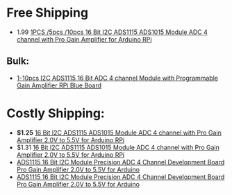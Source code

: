 # Free Shipping
- 1.99 [1PCS /5pcs /10pcs 16 Bit I2C ADS1115 ADS1015 Module ADC 4 channel with Pro Gain Amplifier for Arduino RPi](https://www.aliexpress.us/item/3256807072786383.html)

## Bulk:
- [1-10pcs I2C ADS1115 16 Bit ADC 4 channel Module with Programmable Gain Amplifier RPi Blue Board](https://www.aliexpress.us/item/3256806909635978.html)

# Costly Shipping:
- **$1.25** [16 Bit I2C ADS1115 ADS1015 Module ADC 4 channel with Pro Gain Amplifier 2.0V to 5.5V for Arduino RPi](https://www.aliexpress.us/item/2255800981608540.html)
- $1.31 [16 Bit I2C ADS1115 ADS1015 Module ADC 4 channel with Pro Gain Amplifier 2.0V to 5.5V for Arduino RPi](https://www.aliexpress.us/item/3256808907213270.html)
- [ADS1115 16 Bit I2C Module Precision ADC 4 Channel Development Board Pro Gain Amplifier 2.0V to 5.5V for Arduino](https://www.aliexpress.us/item/3256807543180027.html)
- [ADS1115 16 Bit I2C Module Precision ADC 4 Channel Development Board Pro Gain Amplifier 2.0V to 5.5V for Arduino](https://www.aliexpress.us/item/3256806796225321.html)

